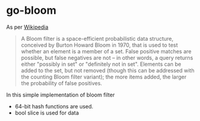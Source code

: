 # go-bloom

As per [Wikipedia](https://en.wikipedia.org/wiki/Bloom_filter#:~:text=A%20Bloom%20filter%20is%20a,a%20member%20of%20a%20set.)

> A Bloom filter is a space-efficient probabilistic data structure, conceived by Burton Howard Bloom in 1970, that is used to test whether an element is a member of a set.  False positive matches are possible, but false negatives are not – in other words, a query returns either "possibly in set" or "definitely not in set". Elements can be added to the set, but not removed (though this can be addressed with the counting Bloom filter variant); the more items added, the larger the probability of false positives.

In this simple implementation of bloom filter
* 64-bit hash functions are used.
* bool slice is used for data